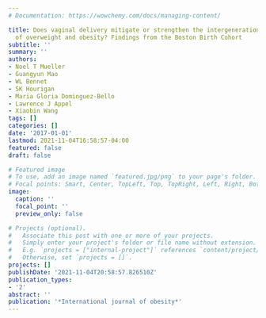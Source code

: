 ```yaml
---
# Documentation: https://wowchemy.com/docs/managing-content/

title: Does vaginal delivery mitigate or strengthen the intergenerational association
  of overweight and obesity? Findings from the Boston Birth Cohort
subtitle: ''
summary: ''
authors:
- Noel T Mueller
- Guangyun Mao
- WL Bennet
- SK Hourigan
- Maria Gloria Dominguez-Bello
- Lawrence J Appel
- Xiaobin Wang
tags: []
categories: []
date: '2017-01-01'
lastmod: 2021-11-04T16:58:57-04:00
featured: false
draft: false

# Featured image
# To use, add an image named `featured.jpg/png` to your page's folder.
# Focal points: Smart, Center, TopLeft, Top, TopRight, Left, Right, BottomLeft, Bottom, BottomRight.
image:
  caption: ''
  focal_point: ''
  preview_only: false

# Projects (optional).
#   Associate this post with one or more of your projects.
#   Simply enter your project's folder or file name without extension.
#   E.g. `projects = ["internal-project"]` references `content/project/deep-learning/index.md`.
#   Otherwise, set `projects = []`.
projects: []
publishDate: '2021-11-04T20:58:57.826510Z'
publication_types:
- '2'
abstract: ''
publication: '*International journal of obesity*'
---
```

